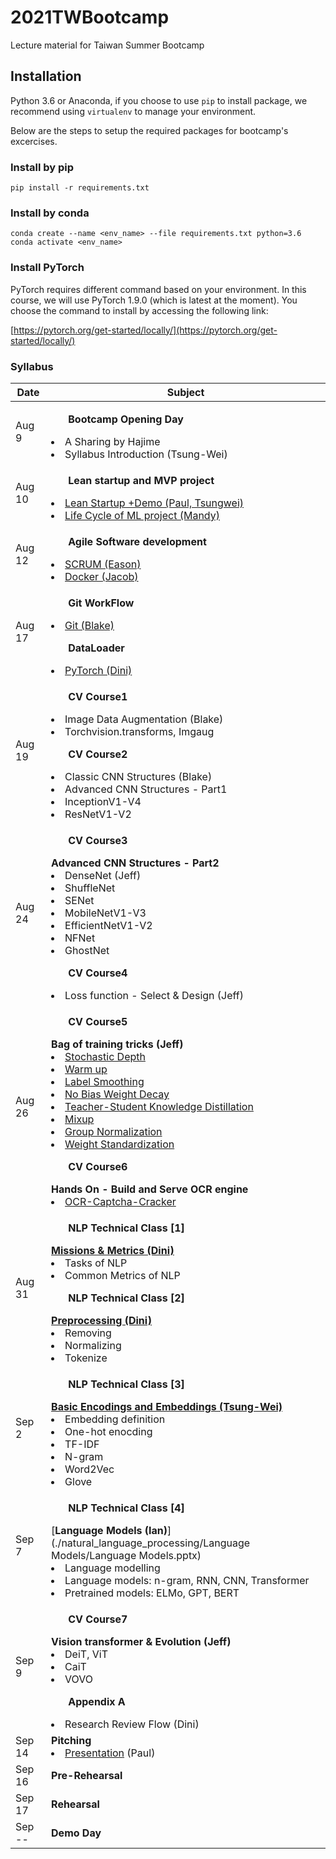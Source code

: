 # 2021TWBootcamp
Lecture material for Taiwan Summer Bootcamp

## Installation

Python 3.6 or Anaconda, if you choose to use `pip` to install package, we
recommend using `virtualenv` to manage your environment.

Below are the steps to setup the required packages for bootcamp's excercises.
### Install by pip

```
pip install -r requirements.txt
```

### Install by conda

```
conda create --name <env_name> --file requirements.txt python=3.6
conda activate <env_name>
```

### Install PyTorch

PyTorch requires different command based on your environment. In this course,
we will use PyTorch 1.9.0 (which is latest at the moment). You choose the
command to install by accessing the following link:

[https://pytorch.org/get-started/locally/](https://pytorch.org/get-started/locally/)

### Syllabus

| Date | Subject |
|--- | --- |
| Aug 9 | <ul>**Bootcamp Opening Day**</ul><li>A Sharing by Hajime</li><li>Syllabus Introduction (Tsung-Wei)</li> |
Aug 10 | <ul>**Lean startup and MVP project**</ul><li>[Lean Startup +Demo (Paul, Tsungwei)](https://docs.google.com/presentation/d/14F5uPuYLyg7nbRnaMQ9mMOhM4BGn7WrBKc6QcYpLLg8/edit#slide=id.p)</li><li>[Life Cycle of ML project (Mandy)](https://drive.google.com/file/d/1pB7r4WxQ9Sv-bD_3PLIfRE2nOU89RETY/view)</li>|
Aug 12 | <ul>**Agile Software development**</ul><li>[SCRUM (Eason)](https://docs.google.com/presentation/d/1bel15Ry8VrTbA0xS4YwdqcfJ-QQdlgXneZclPRLCeYg/edit#slide=id.p)</li><li>[Docker (Jacob)](https://paper.dropbox.com/doc/Docker-Introduction--BQjxe4eENplEA8xAs94va0o0Ag-LXOERMhBt5xB5tpaitfcG)</li> |
Aug 17 | <ul>**Git WorkFlow**</ul><li>[Git (Blake)](https://paper.dropbox.com/doc/Git-Workflow--BQj1vAF5QRamdmLkICWblaIcAg-yWEd7HKOJNJL6owP4LEdQ)</li><ul>**DataLoader**</ul><li>[PyTorch (Dini)](https://docs.google.com/presentation/d/1fp2YiflwrAPpbagSCT66CGZCMvW5KmsBPoksCl1_qr4/edit)</li>|
Aug 19 | <ul>**CV Course1**</ul><li>Image Data Augmentation (Blake)</li><li>Torchvision.transforms, Imgaug </li><ul>**CV Course2**</ul><li>Classic CNN Structures (Blake)</li><li>Advanced CNN Structures - Part1</li><li>InceptionV1-V4</li><li>ResNetV1-V2</li>|
Aug 24 | <ul>**CV Course3**</ul>**Advanced CNN Structures - Part2**<li>DenseNet  (Jeff)</li><li>ShuffleNet</li><li>SENet</li><li>MobileNetV1-V3</li><li>EfficientNetV1-V2</li><li>NFNet</li><li>GhostNet</li><ul>**CV Course4**</ul><li>Loss function - Select & Design (Jeff)</li> |
Aug 26 |<ul>**CV Course5**</ul>**Bag of training tricks (Jeff)**<li>[Stochastic Depth](https://arxiv.org/abs/1603.09382)<li>[Warm up](https://arxiv.org/abs/1512.03385)</li><li>[Label Smoothing](https://arxiv.org/abs/1906.02629)</li><li>[No Bias Weight Decay](https://arxiv.org/abs/1807.11205)</li><li>[Teacher-Student Knowledge Distillation](https://arxiv.org/abs/1503.02531)</li><li>[Mixup](https://arxiv.org/abs/1710.09412)</li><li>[Group Normalization](https://arxiv.org/abs/1803.08494)</li><li>[Weight Standardization](https://arxiv.org/abs/1903.10520)</li><ul>**CV Course6**</ul>**Hands On - Build and Serve OCR engine**<li>[OCR-Captcha-Cracker](https://github.com/jeff52415/OCR-Captcha-Cracker)</li>| 
Aug 31 | <ul>**NLP Technical Class [1]**</ul>[**Missions & Metrics (Dini)**](https://docs.google.com/presentation/d/1xsv8n2JPu3YS6biDYnBZ1mxQo4yZyIptZnqEvLEWo_s/edit?usp=sharing)<li>Tasks of NLP</li><li>Common Metrics of NLP</li><ul>**NLP Technical Class [2]**</ul>[**Preprocessing (Dini)**](https://docs.google.com/presentation/d/1y1gs_y_YbGYPAXPGEKCMThzCuJEdIiDwFbPqYWr7_JQ/edit?usp=sharing)<li>Removing</li><li>Normalizing</li><li>Tokenize</li> |
Sep 2 | <ul>**NLP Technical Class [3]**</ul>[**Basic Encodings and Embeddings (Tsung-Wei)**](https://github.com/Cinnamon/2021TWBootcamp/tree/main/natural_language_processing/Basic%20Encodings%20and%20Embeddings)<li>Embedding definition</li><li>One-hot enocding</li><li>TF-IDF</li><li>N-gram</li><li>Word2Vec</li><li>Glove</li> |
Sep 7 | <ul>**NLP Technical Class [4]**</ul>[**Language Models (Ian)**](./natural_language_processing/Language Models/Language Models.pptx)<li>Language modelling</li><li>Language models: n-gram, RNN, CNN, Transformer</li><li>Pretrained models: ELMo, GPT, BERT</li> |
Sep 9 | <ul>**CV Course7**</ul>**Vision transformer & Evolution (Jeff)**<li>DeiT, ViT </li><li>CaiT</li><li>VOVO</li><ul>**Appendix A**</ul><li>Research Review Flow (Dini)</li>|
Sep 14 | **Pitching**<li>[Presentation](https://docs.google.com/presentation/d/1gfDYN5-RllJ33KLRo_GM8wRylgQ5dlHfMeFq02RKXEU/edit?usp=sharing) (Paul)</li>|
Sep 16 | **Pre-Rehearsal** |
Sep 17 | **Rehearsal** |
Sep -- | **Demo Day** |
